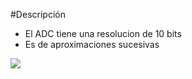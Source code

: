 #Descripción 
- El ADC tiene una resolucion de 10 bits
- Es de aproximaciones sucesivas
  
 ![](https://upload.wikimedia.org/wikipedia/commons/thumb/3/38/Arduino_Uno_-_R3.jpg/250px-Arduino_Uno_-_R3.jpg)
